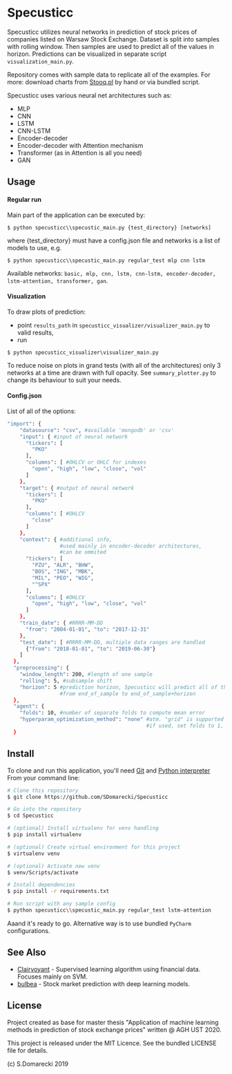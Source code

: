 # Specusticc

Specusticc utilizes neural networks in prediction of stock prices of companies listed on Warsaw Stock Exchange.
Dataset is split into samples with rolling window.
Then samples are used to predict all of the values in horizon.
Predictions can be visualized in separate script `visualization_main.py`.

Repository comes with sample data to replicate all of the examples.
For more: download charts from [Stooq.pl](https://www.stooq.pl) by hand or via bundled script.

Specusticc uses various neural net architectures such as:
- MLP
- CNN
- LSTM
- CNN-LSTM
- Encoder-decoder
- Encoder-decoder with Attention mechanism
- Transformer (as in Attention is all you need)
- GAN

## Usage

#### Regular run
Main part of the application can be executed by:
```
$ python specusticc\\specustic_main.py {test_directory} [networks]
```
where {test_directory} must have a config.json file and networks is a list of models to use,
e.g.
```
$ python specusticc\\specustic_main.py regular_test mlp cnn lstm
```

Available networks: `basic, mlp, cnn, lstm, cnn-lstm, encoder-decoder, lstm-attention, transformer, gan`.

#### Visualization
To draw plots of prediction:
- point `results_path` in `specusticc_visualizer/visualizer_main.py` to valid results,
- run
```
$ python specusticc_visualizer\visualizer_main.py
```
To reduce noise on plots in grand tests (with all of the architectures) only 3 networks at a time are drawn with full opacity.
See `summary_plotter.py` to change its behaviour to suit your needs.

#### Config.json
List of all of the options:
```bash
"import": {
    "datasource": "csv", #available 'mongodb' or 'csv'
    "input": { #input of neural network
      "tickers": [ 
        "PKO"
      ],
      "columns": [ #OHLCV or OHLC for indexes
        "open", "high", "low", "close", "vol"
      ]
    },
    "target": { #output of neural network
      "tickers": [
        "PKO"
      ],
      "columns": [ #OHLCV
        "close"
      ]
    },
    "context": { #additional info, 
                 #used mainly in encoder-decoder architectures, 
                 #can be ommited
      "tickers": [
        "PZU", "ALR", "BHW",
        "BOS", "ING", "MBK",
        "MIL", "PEO", "WIG",
        "^SPX"
      ],
      "columns": [ #OHLCV
        "open", "high", "low", "close", "vol"
      ]
    },
    "train_date": { #RRRR-MM-DD
      "from": "2004-01-01", "to": "2017-12-31"
    },
    "test_date": [ #RRRR-MM-DD, multiple data ranges are handled
      {"from": "2018-01-01", "to": "2019-06-30"}
    ]
  },
  "preprocessing": {
    "window_length": 200, #length of one sample
    "rolling": 5, #subsample shift
    "horizon": 5 #prediction horizon, Specusticc will predict all of the values 
                 #from end_of_sample to end_of_sample+horizon
  },
  "agent": {
    "folds": 10, #number of separate folds to compute mean error
    "hyperparam_optimization_method": "none" #atm. "grid" is supported for grid search
                                             #if used, set folds to 1, otherwise it will optimize folds times
  }
```

## Install

To clone and run this application, you'll need [Git](https://git-scm.com) and [Python interpreter](https://www.python.org/downloads/)
From your command line:

```bash
# Clone this repository
$ git clone https://github.com/SDomarecki/Specusticc

# Go into the repository
$ cd Specusticc

# (optional) Install virtualenv for venv handling
$ pip install virtualenv

# (optional) Create virtual environment for this project
$ virtualenv venv

# (optional) Activate new venv
$ venv/Scripts/activate

# Install dependencies
$ pip install -r requirements.txt

# Run script with any sample config
$ python specusticc\\specustic_main.py regular_test lstm-attention
```
Aaand it's ready to go.
Alternative way is to use bundled `PyCharm` configurations.

## See Also

- [Clairvoyant](https://github.com/anfederico/Clairvoyant) -
Supervised learning algorithm using financial data. Focuses mainly on SVM.
- [bulbea](https://github.com/achillesrasquinha/bulbea) - Stock market prediction with deep learning models.

## License

Project created as base for master thesis "Application of machine learning methods in prediction of stock exchange prices" written @ AGH UST 2020.

This project is released under the MIT Licence. See the bundled LICENSE file for details.

(c) S.Domarecki 2019
